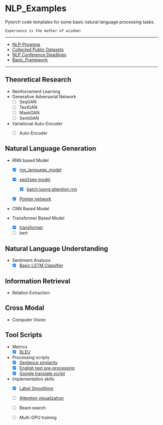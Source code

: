 # NLP_Examples
Pytorch code templates for some basic natural language processing tasks.

    Experience is the mother of wisdom!

---

- [NLP-Progress](https://nlpprogress.com/)
- [Collected Public Datasets](./Data)
- [NLP Conference Deadlines](https://aideadlin.es/?sub=NLP,ML,CV,DM)
- [Basic_Framework](./Basic_framework)

---
## Theoretical Research

- Reinforcement Learning
- Generative Adversarial Network
    - [ ] SeqGAN
    - [ ] TextGAN
    - [ ] MaskGAN
    - [ ] SentiGAN
- Variational Auto-Encoder
    - [ ] Auto-Encoder
    

## Natural Language Generation
- RNN based Model
    - [x] [rnn_language_model](./NLG/rnn_language_model)
    - [x] [seq2seq model](./NLG/seq2seq)
        - [x] [batch luong attention rnn](./NLG/seq2seq/batch_attention_rnn.py)
    - [x] [Pointer network](./NLG/PointerNet)
    
    
    
- CNN Based Model

- Transformer Based Model
    - [x] [transformer](./NLG/transformer)
    - [ ] bert
    
## Natural Language Understanding

- Sentiment Analysis
    - [x] [Basic LSTM Classifier](./NLU/SA/LSTM_Classifier.py)
    
## Information Retrieval
- Relation Extraction


## Cross Modal

- Computer Vision


## Tool Scripts
 - Metrics
      - [x] [BLEU](./Tools/bleu.py)
 - Processing scripts
      - [x] [Sentence similarity](./Tools/similarity.py)
      - [x] [English text pre-processing](./Tools/text_process.py)
      - [x] [Google translate script](././Tools/google_translate.py)
 - Implementation skills
      - [x] [Label Smoothing](./Tools/label_smoothing.py)
      - [ ] [Attention visualization](./Tools/attention_visualization.py)
      - [ ] Beam search
      - [ ] Multi-GPU training 



 
 

 

  
  
  
  
 
  
